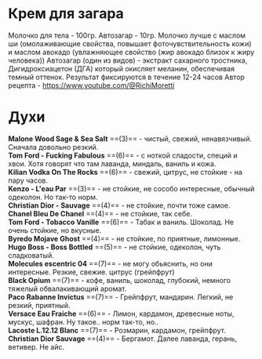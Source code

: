 # Крем для загара
Молочко для тела - 100гр.
Автозагар - 10гр.
Молочко лучше с маслом ши (омолаживающие свойства, повышает фоточувствительность кожи) и маслом авокадо (увлажняющее свойство (жир авокадо близок к жиру человека))
Автозагар (один из видов) - экстракт сахарного тростника, Дигидроксиацетон (ДГА) который окисляет меланин, обеспечивая темный оттенок. Результат фиксируются в течение 12-24 часов
Автор рецепта - https://www.youtube.com/@RichiMoretti

# Духи
__Malone Wood Sage & Sea Salt__ ==(3)== - чистый, свежий, ненавязчивый. Сначала довольно резкий.  
__Tom Ford - Fucking Fabulous__ ==(6)== - с ноткой сладости, специй и хвои. Хотя говорят что там лаванда, миндаль, ваниль и кожа.  
__Kilian Vodka On The Rocks__ ==(6)== - свежий, цитрус, не стойкие - на пару часов.  
__Kenzo - L'eau Par__ ==(3)== - не стойкие, не сособо интересные, обычный одеколон. Но так-то норм.  
__Christian Dior - Sauvage__ ==(4)== - не стойкие, почти тоже самое.  
__Chanel Bleu De Chanel__ ==(4)== - не стойкие, так себе.  
__Tom Ford - Tobacco Vanille__ ==(6)== - Табак и ваниль. Шоколад. Не очень стойкие, но вкусные.  
__Byredo Mojave Ghost__ ==(4)== - не стойкие, по приятные, лимонные.  
__Hugo Boss - Boss Bottled__ ==(5)== - не стойкие, одеколон, чуть сладковатый.  
__Molecules escentric 04__ ==(7)== - не могу обьяснить, но они интересные. Резкие, свежие. цитрус (грейпфрут)  
__Black Opium__ ==(7)== - кофе, ваниль, шоколад, глубокий, немного тяжелый обвалакивающий аромат.  
__Paco Rabanne Invictus__ ==(7)== - Грейпфрут, мандарин. Легкий, не резкий, приятный.  
__Versace Eau Fraiche__ ==(6)== - Лимон, кардамон, древесные ноты, мускус, шафран. Ну такое.. норм так-то, но..  
__Lacoste L.12.12 Blanc__ ==(7)== - Розмарин, кардамон, грейпфрут.  
__Christian Dior Sauvage__ ==(4)== - Бергамот. Далее лаванда, герань, ветивер. Не айс.